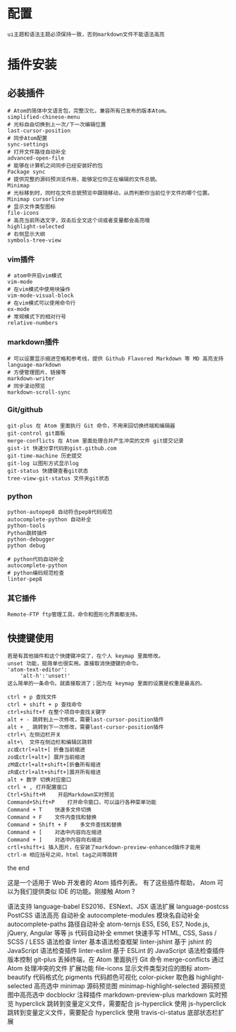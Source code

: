 # 配置
    ui主题和语法主题必须保持一致，否则markdown文件不能语法高亮
# 插件安装
## 必装插件
    # Atom的简体中文语言包，完整汉化，兼容所有已发布的版本Atom。
    simplified-chinese-menu
    # 光标自由切换到上一次/下一次编辑位置
    last-cursor-position
    # 同步Atom配置
    sync-settings
    # 打开文件路径自动补全
    advanced-open-file
    # 能够在计算机之间同步已经安装好的包
    Package sync
    # 提供完整的源码预浏览作用，能够定位你正在编辑的文件总貌。
    Minimap
    # 光标移到时，同时在文件总貌预览中跟随移动，从而判断你当前位于文件的哪个位置。
    Minimap cursorline
    # 显示文件类型图标
    file-icons
    # 高亮当前所选文字，双击后全文这个词或者变量都会高亮哦
    highlight-selected
    # 右侧显示大纲
    symbols-tree-view
### vim插件
    # atom中开启vim模式
    vim-mode
    # 在vim模式中使用块操作
    vim-mode-visual-block
    # 在vim模式可以使用命令行
    ex-mode
    # 常规模式下的相对行号
    relative-numbers
### markdown插件
    # 可以设置显示缩进空格和参考线，提供 Github Flavored Markdown 等 MD 高亮支持
    language-markdown
    # 方便管理图片、链接等
    markdown-writer
    # 同步滚动预览
    markdown-scroll-sync
### Git/github
    git-plus 在 Atom 里面执行 Git 命令，不用来回切换终端和编辑器
    git-control git面板
    merge-conflicts 在 Atom 里面处理合并产生冲突的文件 git提交记录
    gist-it 快速分享代码到gist.github.com
    git-time-machine 历史提交
    git-log 以图形方式显示log
    git-status 快捷键查看git状态
    tree-view-git-status 文件夹git状态 
### python
    python-autopep8 自动符合pep8代码规范
    autocomplete-python 自动补全
    python-tools
    Python跳转插件
    python-debugger
    python debug

    # python代码自动补全
    autocomplete-python
    # python编码规范检查
    linter-pep8

### 其它插件
    Remote-FTP ftp管理工具，命令和图形化界面都支持。
## 快捷键使用
    若是有其他插件和这个快捷键冲突了，在个人 keymap 里面修改。
    unset 功能，挺简单也很实用。直接取消快捷键的命令。
    'atom-text-editor':
        'alt-h':'unset!'
    这么简单的一条命令。就直接取消了；因为在 keymap 里面的设置是权重是最高的。

    ctrl + p 查找文件
    ctrl + shift + p 查找命令
    ctrl+shift+f 在整个项目中查找关键字
    alt + - 跳转到上一次修改，需要last-cursor-position插件
    alt + _ 跳转到下一次修改，需要last-cursor-position插件
    ctrl+\ 左侧边栏开关
    alt+\  文件在侧边栏和编辑区跳转
    zc或ctrl+alt+[ 折叠当前缩进
    zo或ctrl+alt+] 展开当前缩进
    zM或ctrl+alt+shift+[折叠所有缩进
    zR或ctrl+alt+shift+]展开所有缩进
    alt + 数字 切换对应窗口
    ctrl + , 打开配置窗口
    Ctrl+Shift+M    开启Markdown实时预览
    Command+Shift+P    打开命令窗口，可以运行各种菜单功能
    Command + T    快速多文件切换
    Command + F    文件内查找和替换
    Command + Shift + F    多文件查找和替换
    Command + [    对选中内容向左缩进
    Command + ]    对选中内容向右缩进
    crtl+shift+i 插入图片，在安装了markdown-preview-enhanced插件才能用
    ctrl-m 相应括号之间，html tag之间等跳转
the end

这是一个适用于 Web 开发者的 Atom 插件列表。 有了这些插件帮助， Atom 可以为我们提供类似 IDE 的功能。刚接触 Atom ?

语法支持
language-babel
ES2016、ESNext、JSX 语法扩展
language-postcss
PostCSS 语法高亮
自动补全
autocomplete-modules
模块名自动补全
autocomplete-paths
路径自动补全
atom-ternjs
ES5, ES6, ES7, Node.js, jQuery, Angular 等等 js 代码自动补全
emmet
快速手写 HTML, CSS, Sass / SCSS / LESS
语法检查
linter
基本语法检查框架
linter-jshint
基于 jshint 的 JavaScript 语法检查插件
linter-eslint
基于 ESLint 的 JavaScript 语法检查插件
版本控制
git-plus
丢掉终端，在 Atom 里面执行 Git 命令
merge-conflicts
通过 Atom 处理冲突的文件
扩展功能
file-icons
显示文件类型对应的图标
atom-beautify
代码格式化
pigments
代码颜色可视化
color-picker
取色器
highlight-selected
高亮选中
minimap
源码预览图
minimap-highlight-selected
源码预览图中高亮选中
docblockr
注释插件
markdown-preview-plus
markdown 实时预览
hyperclick
跳转到变量定义文件，需要配合 js-hyperclick 使用
js-hyperclick
跳转到变量定义文件，需要配合 hyperclick 使用
travis-ci-status
底部状态栏扩展
